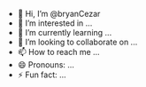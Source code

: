 - 👋 Hi, I’m @bryanCezar
- 👀 I’m interested in ...
- 🌱 I’m currently learning ...
- 💞️ I’m looking to collaborate on ... 
- 📫 How to reach me ...
- 😄 Pronouns: ...
- ⚡ Fun fact: ...

<!---
bryanCezar/bryanCezar is a ✨ special ✨ repository because its `README.md` (this file) appears on your GitHub profile.
You can click the Preview link to take a look at your changes.
--->
